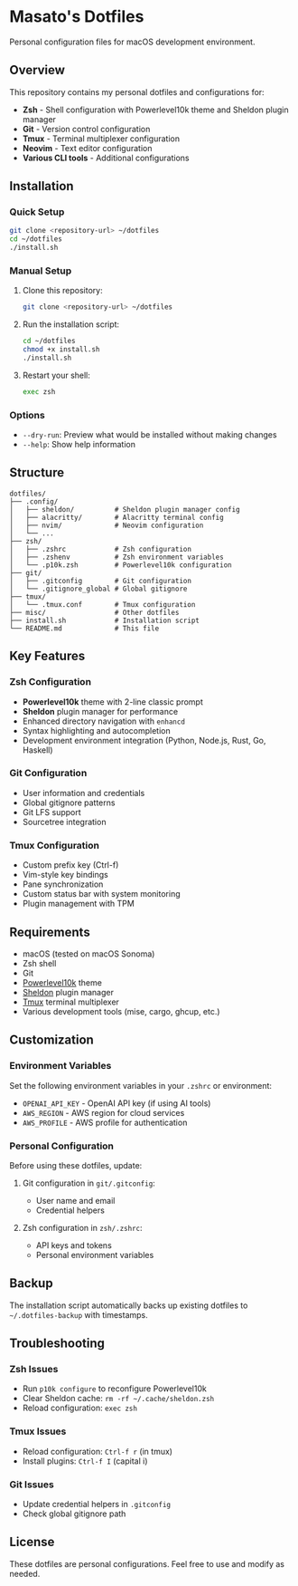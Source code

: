 # Masato's Dotfiles

Personal configuration files for macOS development environment.

## Overview

This repository contains my personal dotfiles and configurations for:

- **Zsh** - Shell configuration with Powerlevel10k theme and Sheldon plugin manager
- **Git** - Version control configuration
- **Tmux** - Terminal multiplexer configuration
- **Neovim** - Text editor configuration
- **Various CLI tools** - Additional configurations

## Installation

### Quick Setup

```bash
git clone <repository-url> ~/dotfiles
cd ~/dotfiles
./install.sh
```

### Manual Setup

1. Clone this repository:
   ```bash
   git clone <repository-url> ~/dotfiles
   ```

2. Run the installation script:
   ```bash
   cd ~/dotfiles
   chmod +x install.sh
   ./install.sh
   ```

3. Restart your shell:
   ```bash
   exec zsh
   ```

### Options

- `--dry-run`: Preview what would be installed without making changes
- `--help`: Show help information

## Structure

```
dotfiles/
├── .config/
│   ├── sheldon/          # Sheldon plugin manager config
│   ├── alacritty/        # Alacritty terminal config
│   ├── nvim/             # Neovim configuration
│   └── ...
├── zsh/
│   ├── .zshrc            # Zsh configuration
│   ├── .zshenv           # Zsh environment variables
│   └── .p10k.zsh         # Powerlevel10k configuration
├── git/
│   ├── .gitconfig        # Git configuration
│   └── .gitignore_global # Global gitignore
├── tmux/
│   └── .tmux.conf        # Tmux configuration
├── misc/                 # Other dotfiles
├── install.sh            # Installation script
└── README.md             # This file
```

## Key Features

### Zsh Configuration
- **Powerlevel10k** theme with 2-line classic prompt
- **Sheldon** plugin manager for performance
- Enhanced directory navigation with `enhancd`
- Syntax highlighting and autocompletion
- Development environment integration (Python, Node.js, Rust, Go, Haskell)

### Git Configuration
- User information and credentials
- Global gitignore patterns
- Git LFS support
- Sourcetree integration

### Tmux Configuration
- Custom prefix key (Ctrl-f)
- Vim-style key bindings
- Pane synchronization
- Custom status bar with system monitoring
- Plugin management with TPM

## Requirements

- macOS (tested on macOS Sonoma)
- Zsh shell
- Git
- [Powerlevel10k](https://github.com/romkatv/powerlevel10k) theme
- [Sheldon](https://github.com/rossmacarthur/sheldon) plugin manager
- [Tmux](https://github.com/tmux/tmux) terminal multiplexer
- Various development tools (mise, cargo, ghcup, etc.)

## Customization

### Environment Variables

Set the following environment variables in your `.zshrc` or environment:

- `OPENAI_API_KEY` - OpenAI API key (if using AI tools)
- `AWS_REGION` - AWS region for cloud services
- `AWS_PROFILE` - AWS profile for authentication

### Personal Configuration

Before using these dotfiles, update:

1. Git configuration in `git/.gitconfig`:
   - User name and email
   - Credential helpers

2. Zsh configuration in `zsh/.zshrc`:
   - API keys and tokens
   - Personal environment variables

## Backup

The installation script automatically backs up existing dotfiles to `~/.dotfiles-backup` with timestamps.

## Troubleshooting

### Zsh Issues
- Run `p10k configure` to reconfigure Powerlevel10k
- Clear Sheldon cache: `rm -rf ~/.cache/sheldon.zsh`
- Reload configuration: `exec zsh`

### Tmux Issues
- Reload configuration: `Ctrl-f r` (in tmux)
- Install plugins: `Ctrl-f I` (capital i)

### Git Issues
- Update credential helpers in `.gitconfig`
- Check global gitignore path

## License

These dotfiles are personal configurations. Feel free to use and modify as needed.